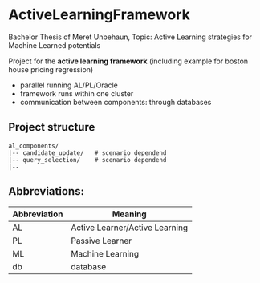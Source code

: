 # ActiveLearningFramework

Bachelor Thesis of Meret Unbehaun, Topic: Active Learning strategies for Machine Learned potentials

Project for the **active learning framework** (including example for boston house pricing regression)

- parallel running AL/PL/Oracle
- framework runs within one cluster
- communication between components: through databases

## Project structure

```
al_components/
|-- candidate_update/   # scenario dependend
|-- query_selection/    # scenario dependend
|-- 
```

## Abbreviations:

| Abbreviation | Meaning                        |
|--------------|--------------------------------|
| AL           | Active Learner/Active Learning |
| PL           | Passive Learner                |
| ML           | Machine Learning               |
| db           | database                       |
